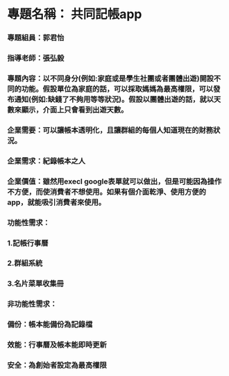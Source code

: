 # 專題名稱： 共同記帳app
### 專題組員：郭君怡
### 指導老師：張弘毅
### 專題內容：以不同身分(例如:家庭或是學生社團或者團體出遊)開設不同的功能。假設單位為家庭的話，可以採取媽媽為最高權限，可以發布通知(例如:缺錢了不夠用等等狀況)。假設以團體出遊的話，就以天數來顯示，介面上只會看到出遊天數。
### 企業需要：可以讓帳本透明化，且讓群組的每個人知道現在的財務狀況。
### 企業需求：紀錄帳本之人
### 企業價值：雖然用execl google表單就可以做出，但是可能因為操作不方便，而使消費者不想使用。如果有個介面乾淨、使用方便的app，就能吸引消費者來使用。 
### 功能性需求：
### 1.記帳行事曆
### 2.群組系統
### 3.名片菜單收集冊
### 非功能性需求：
### 備份：帳本能備份為記錄檔
### 效能：行事曆及帳本能即時更新
### 安全：為創始者設定為最高權限
